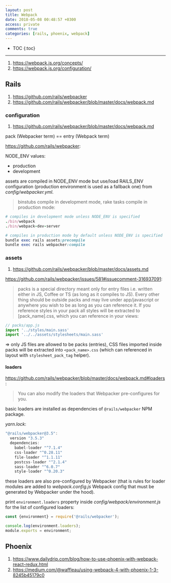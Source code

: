 ```yaml
---
layout: post
title: Webpack
date: 2018-05-08 00:48:57 +0300
access: private
comments: true
categories: [rails, phoenix, webpack]
---
```


<!-- more -->

* TOC
{:toc}
<hr>

1. <https://webpack.js.org/concepts/>
2. <https://webpack.js.org/configuration/>

Rails
-----

1. <https://github.com/rails/webpacker>
2. <https://github.com/rails/webpacker/blob/master/docs/webpack.md>

### configuration

1. <https://github.com/rails/webpacker/blob/master/docs/webpack.md>

pack (Webpacker term) == entry (Webpack term)

<https://github.com/rails/webpacker>:

NODE_ENV values:

- production
- development

assets are compiled in NODE_ENV mode but use/load RAILS_ENV configuration
(production environment is used as a fallback one) from _config/webpacker.yml_.

> binstubs compile in development mode, rake tasks compile in production mode:

```ruby
# compiles in development mode unless NODE_ENV is specified
./bin/webpack
./bin/webpack-dev-server

# compiles in production mode by default unless NODE_ENV is specified
bundle exec rails assets:precompile
bundle exec rails webpacker:compile
```

### assets

1. <https://github.com/rails/webpacker/blob/master/docs/assets.md>

<https://github.com/rails/webpacker/issues/581#issuecomment-316937091>:

> packs is a special directory meant only for entry files i.e. written either
> in JS, Coffee or TS (as long as it compiles to JS). Every other thing should
> be outside packs and may live under app/javascript or anywhere you wish to
> be as long as you can reference it. If you reference styles in your pack all
> styles will be extracted to [pack_name].css, which you can reference in your
> views:

```javascript
// packs/app.js
import '../styles/main.sass'
import '../../assets/stylesheets/main.sass'
```

=> only JS files are allowed to be packs (entries), CSS files imported inside
packs will be extracted into `<pack_name>.css` (which can referenced in layout
with `stylesheet_pack_tag` helper).

#### loaders

<https://github.com/rails/webpacker/blob/master/docs/webpack.md#loaders>:

> You can also modify the loaders that Webpacker pre-configures for you.

basic loaders are installed as dependencies of `@rails/webpacker` NPM package.

_yarn.lock_:

```javascript
"@rails/webpacker@3.5":
  version "3.5.3"
  dependencies:
    babel-loader "^7.1.4"
    css-loader "^0.28.11"
    file-loader "^1.1.11"
    postcss-loader "^2.1.4"
    sass-loader "^6.0.7"
    style-loader "^0.20.3"
```

these loaders are also pre-configured by Webpacker (that is rules for loader
modules are added to _webpack.config.js_ Webpack config that must be generated
by Webpacker under the hood).

print `environment.loaders` property inside _config/webpack/environment.js_
for the list of configured loaders:

```javascript
const {environment} = require('@rails/webpacker');

console.log(environment.loaders);
module.exports = environment;
```

Phoenix
-------

1. <https://www.dailydrip.com/blog/how-to-use-phoenix-with-webpack-react-redux.html>
2. <https://medium.com/@waffleau/using-webpack-4-with-phoenix-1-3-8245b45179c0>
